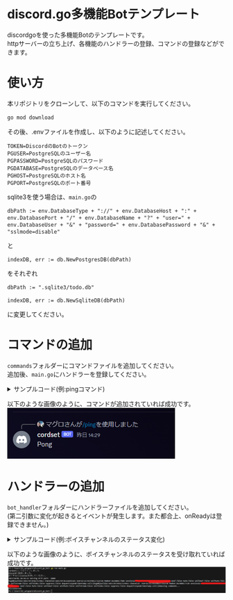 # discord.go多機能Botテンプレート
discordgoを使った多機能Botのテンプレートです。  
httpサーバーの立ち上げ、各機能のハンドラーの登録、コマンドの登録などができます。
# 使い方
本リポジトリをクローンして、以下のコマンドを実行してください。
```bash
go mod download
```
その後、.envファイルを作成し、以下のように記述してください。
```env
TOKEN=DiscordのBotのトークン
PGUSER=PostgreSQLのユーザー名
PGPASSWORD=PostgreSQLのパスワード
PGDATABASE=PostgreSQLのデータベース名
PGHOST=PostgreSQLのホスト名
PGPORT=PostgreSQLのポート番号
```
sqlite3を使う場合は、```main.go```の
```env
dbPath := env.DatabaseType + "://" + env.DatabaseHost + ":" + env.DatabasePort + "/" + env.DatabaseName + "?" + "user=" + env.DatabaseUser + "&" + "password=" + env.DatabasePassword + "&" + "sslmode=disable"
```
と
```
indexDB, err := db.NewPostgresDB(dbPath)
```
をそれぞれ
```
dbPath := ".sqlite3/todo.db"
```
```
indexDB, err := db.NewSqliteDB(dbPath)
```
に変更してください。

# コマンドの追加
```commands```フォルダーにコマンドファイルを追加してください。  
追加後、```main.go```にハンドラーを登録してください。



<details>
<summary>サンプルコード(例:pingコマンド)</summary>
commands/ping.go

```go:ping.go
package commands

import (
	"fmt"

	"github.com/bwmarrin/discordgo"
	botHandler "github.com/maguro-alternative/discord_go_bot/bot_handler"
)

func PingCommand() *botHandler.Command {
	/*
		pingコマンドの定義

		コマンド名: ping
		説明: Pong!
		オプション: なし
	*/
	return &botHandler.Command{
		Name:        "ping",
		Description: "Pong!",
		Options:     []*discordgo.ApplicationCommandOption{},
		Executor:    handlePing,
	}
}

func handlePing(s *discordgo.Session, i *discordgo.InteractionCreate) {
	/*
		pingコマンドの実行

		コマンドの実行結果を返す
	*/
	if i.Interaction.ApplicationCommandData().Name == "ping" {
		if i.Interaction.GuildID == i.GuildID {
			err := s.InteractionRespond(i.Interaction, &discordgo.InteractionResponse{
				Type: discordgo.InteractionResponseChannelMessageWithSource,
				Data: &discordgo.InteractionResponseData{
					Content: "Pong",
				},
			})
			if err != nil {
				fmt.Printf("error responding to ping command: %v\n", err)
			}
		}
	}

}
```

main.go

```go:main.go
    // ハンドラーの登録
	botHandler.RegisterHandlers(discord)

	var commandHandlers []*botHandler.Handler
	// 所属しているサーバすべてにスラッシュコマンドを追加する
	// NewCommandHandlerの第二引数を空にすることで、グローバルでの使用を許可する
	commandHandler := botHandler.NewCommandHandler(discord, "")
	// 追加したいコマンドをここに追加
	commandHandler.CommandRegister(commands.PingCommand())  // pingコマンドの追加
	commandHandlers = append(commandHandlers, commandHandler)
```

</details>

以下のような画像のように、コマンドが追加されていれば成功です。
![](./image/pingtest.png)

# ハンドラーの追加
```bot_handler```フォルダーにハンドラーファイルを追加してください。  
(第二引数に変化が起きるとイベントが発生します。また都合上、onReadyは登録できません。)

<details>
<summary>サンプルコード(例:ボイスチャンネルのステータス変化)</summary>
bot_handler/vc_signal.go

```go:vc_signal.go
package botHandler

import (
	"fmt"

	"github.com/bwmarrin/discordgo"
)

func OnVoiceStateUpdate(s *discordgo.Session, vs *discordgo.VoiceStateUpdate ) {
    fmt.Print("hoge")
    fmt.Printf("%+v", vs.VoiceState)
}
```

bot_handler/handler.go

```go:handler.go
// ハンドラーの登録
func RegisterHandlers(s *discordgo.Session) {
	fmt.Println(s.State.User.Username + "としてログインしました")
	s.AddHandler(OnMessageCreate)
	s.AddHandler(OnVoiceStateUpdate)    // 追加
}

```
</details>

以下のような画像のように、ボイスチャンネルのステータスを受け取れていれば成功です。
![](./image/vcstatestest.png)